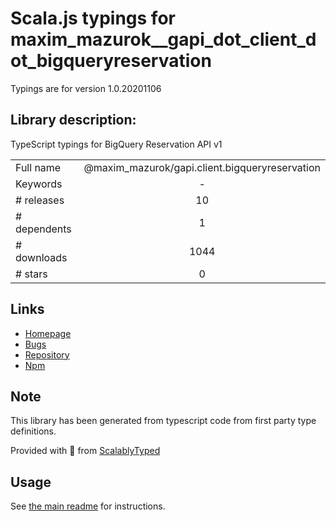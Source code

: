 
# Scala.js typings for maxim_mazurok__gapi_dot_client_dot_bigqueryreservation

Typings are for version 1.0.20201106

## Library description:
TypeScript typings for BigQuery Reservation API v1

|                    |                 |
| ------------------ | :-------------: |
| Full name          | @maxim_mazurok/gapi.client.bigqueryreservation |
| Keywords           | - |
| # releases         | 10 |
| # dependents       | 1 |
| # downloads        | 1044 |
| # stars            | 0 |

## Links
- [Homepage](https://github.com/Maxim-Mazurok/google-api-typings-generator#readme)
- [Bugs](https://github.com/Maxim-Mazurok/google-api-typings-generator/issues)
- [Repository](https://github.com/Maxim-Mazurok/google-api-typings-generator)
- [Npm](https://www.npmjs.com/package/%40maxim_mazurok%2Fgapi.client.bigqueryreservation)
    


## Note
This library has been generated from typescript code from first party type definitions.

Provided with :purple_heart: from [ScalablyTyped](https://github.com/oyvindberg/ScalablyTyped)

## Usage
See [the main readme](../../readme.md) for instructions.


